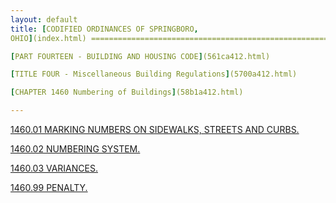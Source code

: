 ```yaml
---
layout: default 
title: [CODIFIED ORDINANCES OF SPRINGBORO,
OHIO](index.html) =====================================================

[PART FOURTEEN - BUILDING AND HOUSING CODE](561ca412.html)

[TITLE FOUR - Miscellaneous Building Regulations](5700a412.html)

[CHAPTER 1460 Numbering of Buildings](58b1a412.html)

---
```


[1460.01 MARKING NUMBERS ON SIDEWALKS, STREETS AND
CURBS.](58bba412.html)

[1460.02 NUMBERING SYSTEM.](58bea412.html)

[1460.03 VARIANCES.](58c9a412.html)

[1460.99 PENALTY.](58cda412.html)
